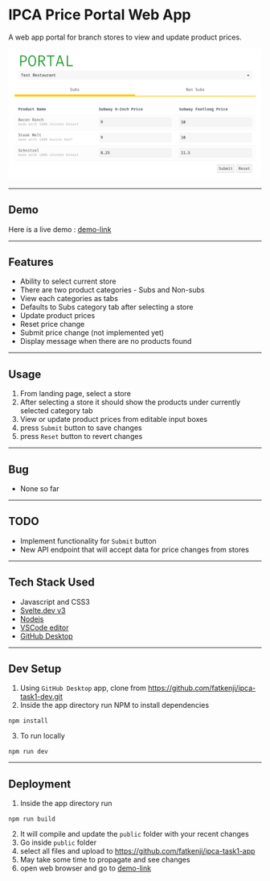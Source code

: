 # IPCA Price Portal Web App
A web app portal for branch stores to view and update product prices.

![subs-tab](/readme/subs-tab.png)

---
## Demo
Here is a live demo :  [demo-link]

---
## Features
 - Ability to select current store
 - There are two product categories - Subs and Non-subs
 - View each categories as tabs
 - Defaults to Subs category tab after selecting a store
 - Update product prices
 - Reset price change
 - Submit price change (not implemented yet)
 - Display message when there are no products found

---
## Usage
1. From landing page, select a store
2. After selecting a store it should show the products under currently selected category tab
3. View or update product prices from editable input boxes
4. press `Submit` button to save changes
5. press `Reset` button to revert changes


---
## Bug
- None so far

---
## TODO
- Implement functionality for `Submit` button
- New API endpoint that will accept data for price changes from stores

---
## Tech Stack Used
- Javascript and CSS3
- [Svelte.dev v3](https://svelte.dev)
- [Nodejs](https://nodejs.org)
- [VSCode editor](https://code.visualstudio.com/)
- [GitHub Desktop](https://desktop.github.com/)

---
## Dev Setup
1. Using `GitHub Desktop` app, clone from https://github.com/fatkenji/ipca-task1-dev.git
2. Inside the app directory run NPM to install dependencies
```
npm install
```
3. To run locally
```
npm run dev
```

---
## Deployment
1. Inside the app directory run
```
npm run build
```
2. It will compile and update the `public` folder with your recent changes
3. Go inside `public` folder
4. select all files and upload to https://github.com/fatkenji/ipca-task1-app
5. May take some time to propagate and see changes
6. open web browser and go to [demo-link]

[demo-link]:https://fatkenji.github.io/ipca-task1-app

